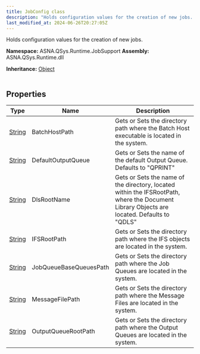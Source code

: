 ```yaml
---
title: JobConfig class
description: "Holds configuration values for the creation of new jobs. "
last_modified_at: 2024-06-26T20:27:05Z
---
```


Holds configuration values for the creation of new jobs.

**Namespace:** ASNA.QSys.Runtime.JobSupport
**Assembly:** ASNA.QSys.Runtime.dll

**Inheritance:** [Object](https://docs.microsoft.com/en-us/dotnet/api/system.object)
<br>
<br>

## Properties

| Type | Name | Description
| --- | --- | --- 
| [String](https://learn.microsoft.com/en-us/dotnet/api/system.string?view=net-8.0) | BatchHostPath | Gets or Sets the directory path where the Batch Host executable is located in the system. |
| [String](https://learn.microsoft.com/en-us/dotnet/api/system.string?view=net-8.0) | DefaultOutputQueue | Gets or Sets the name of the default Output Queue. Defaults to "QPRINT" |
| [String](https://learn.microsoft.com/en-us/dotnet/api/system.string?view=net-8.0) | DlsRootName | Gets or Sets the name of the directory, located within the IFSRootPath, where the Document Library Objects are located. Defaults to "QDLS" |
| [String](https://learn.microsoft.com/en-us/dotnet/api/system.string?view=net-8.0) | IFSRootPath | Gets or Sets the directory path where the IFS objects are located in the system. |
| [String](https://learn.microsoft.com/en-us/dotnet/api/system.string?view=net-8.0) | JobQueueBaseQueuesPath | Gets or Sets the directory path where the Job Queues are located in the system. |
| [String](https://learn.microsoft.com/en-us/dotnet/api/system.string?view=net-8.0) | MessageFilePath | Gets or Sets the directory path where the Message Files are located in the system. |
| [String](https://learn.microsoft.com/en-us/dotnet/api/system.string?view=net-8.0) | OutputQueueRootPath | Gets or Sets the directory path where the Output Queues are located in the system. |
